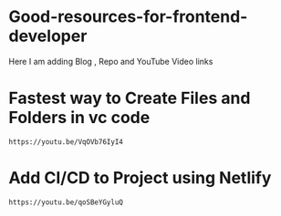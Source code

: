 # Good-resources-for-frontend-developer
Here I am adding Blog , Repo and  YouTube Video   links

# Fastest way to  Create Files and Folders in vc code

```
https://youtu.be/VqOVb76IyI4

```
# Add CI/CD to Project using Netlify

```
https://youtu.be/qoSBeYGyluQ
```
